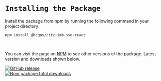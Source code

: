 # `Installing the Package`

Install the package from npm by running the following command in your project directory:

```Bash
npm install @bcgov/citz-imb-sso-react
```

<br />

You can visit the page on [NPM] to see other versions of the package. Latest version and downloads shown below.

[![GitHub release](https://img.shields.io/github/v/release/bcgov/citz-imb-sso-react.svg)](https://GitHub.com/bcgov/citz-imb-sso-react/releases/)  
[![Npm package total downloads](https://badgen.net/npm/dt/@bcgov/citz-imb-sso-react)](https://www.npmjs.com/package/@bcgov/citz-imb-sso-react)  

<br />

<!-- Link References -->
[NPM]: https://www.npmjs.com/package/@bcgov/citz-imb-sso-react
